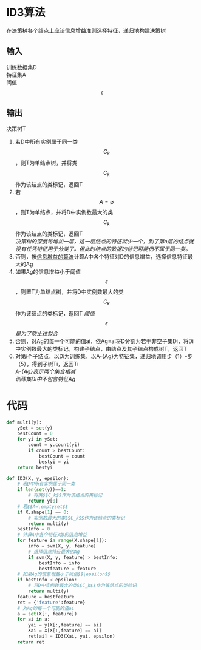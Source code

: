 # ID3算法

在决策树各个结点上应该信息增益准则选择特征，递归地构建决策树

## 输入

训练数据集D  
特征集A  
阈值$$\epsilon$$

## 输出

决策树T

1. 若D中所有实例属于同一类$$C_k$$，则T为单结点树，并将类$$C_k$$作为该结点的类标记，返回T  
2. 若$$A=\emptyset$$，则T为单结点，并将D中实例数最大的类$$C_k$$作为该结点的类标记，返回T  
*决策树的深度每增加一层，这一层结点的特征就少一个，到了第n层的结点就没有任凭特征用于分类了。但此时结点的数据的标记可能仍不属于同一类。*  
3. 否则，按[信息增益的算法](https://windmising.gitbook.io/lihang-tongjixuexifangfa/decisiontree/2)计算A中各个特征对D的信息增益，选择信息特征最大的Ag  
4. 如果Ag的信息增益小于阈值$$\epsilon$$，则置T为单结点树，并将D中实例数最大的类$$C_k$$作为该结点的类标记，返回T
*阈值$$\epsilon$$是为了防止过拟合*  
5. 否则，对Ag的每一个可能的值ai，依Ag=ai将D分割为若干非空子集Di，将Di中实例数最大的类标记，构建子结点，由结点及其子结点构成树T，返回T  
6. 对第i个子结点，以Di为训练集，以A-{Ag}为特征集，递归地调用步（1）-步（5），得到子树Ti，返回Ti  
*A-{Ag}表示两个集合相减*  
*训练集Di中不包含特征Ag*  

# 代码

```python
def multi(y):
    ySet = set(y)
    bestCount = 0
    for yi in ySet:
        count = y.count(yi)
        if count > bestCount:
            bestCount = count
            bestyi = yi
    return bestyi

def ID3(X, y, epsilon):
    # 若D中所有实例属于同一类
    if len(set(y))==1:
        # 将类$$C_k$$作为该结点的类标记
        return y[0]
    # 若$$A=\emptyset$$
    if X.shape[1] == 0:
        # 实例数最大的类$$C_k$$作为该结点的类标记
        return multi(y)
    bestInfo = 0
    # 计算A中各个特征对D的信息增益
    for feature in range(X.shape[1]):
        info = svm(X, y, feature)
        # 选择信息特征最大的Ag
        if svm(X, y, feature) > bestInfo:
            bestInfo = info
            bestfeature = feature
    # 如果Ag的信息增益小于阈值$$\epsilon$$
    if bestInfo < epsilon:
        # 将D中实例数最大的类$$C_k$$作为该结点的类标记
        return multi(y)
    feature = bestfeature
    ret = {'feature':feature}
    # 对Ag的每一个可能的值ai
    a = set(X[:, feature])
    for ai in a:
        yai = y[X[:,feature] == ai]
        Xai = X[X[:,feature] == ai]
        ret[ai] = ID3(Xai, yai, epsilon)
    return ret
```